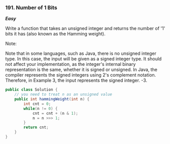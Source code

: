 ### 191. Number of 1 Bits

***Easy***

Write a function that takes an unsigned integer and returns the number of '1' bits it has (also known as the Hamming weight).

Note:

Note that in some languages, such as Java, there is no unsigned integer type. In this case, the input will be given as a signed integer type. It should not affect your implementation, as the integer's internal binary representation is the same, whether it is signed or unsigned.
In Java, the compiler represents the signed integers using 2's complement notation. Therefore, in Example 3, the input represents the signed integer. -3.

```Java
public class Solution {
    // you need to treat n as an unsigned value
    public int hammingWeight(int n) {
        int cnt = 0;
        while(n != 0) {
            cnt = cnt + (n & 1);
            n = n >>> 1;
        }
        return cnt;
    }
}
```
